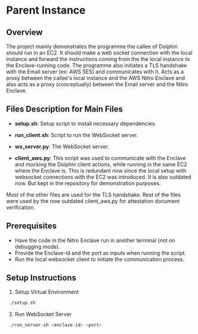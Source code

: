 # Parent Instance

## Overview

The project mainly demonstrates the programme the callee of Dolphin should run in an EC2. It should make a web socket connection with the local instance and forward the instructions coming from the the local instance to the Enclave-running code. The programme also initiates a TLS handshake with the Email server (ex: AWS SES) and communicates with it. Acts as a proxy between the callee's local instance and the AWS Nitro Enclave and also acts as a proxy (conceptually) between the Email server and the Nitro Enclave.

## Files Description for Main Files

- **setup.sh**: Setup script to install necessary dependencies.
- **run_client.sh**: Script to run the WebSocket server.
- **ws_server.py**: The WebSocket server.

- **client_aws.py**: This script was used to communicate with the Enclave and mocking the Dolphin client actions, while running in the same EC2 where the Enclave is. This is redundant now since the local setup with websocket connections with the EC2 was introduced. It is also outdated now. But kept in the repository for demonstration purposes.

Most of the other files are used for the TLS handshake. Rest of the files were used by the now outdated client_aws.py for attestation document verification.

## Prerequisites 

- Have the code in the Nitro Enclave run in another terminal (not on debugging mode).
- Provide the Enclave-id and the port as inputs when running the script.
- Run the local websocket client to initiate the communication process.

## Setup Instructions

1. Setup Virtual Environment

```sh
 ./setup.sh
```

2. Run WebSocket Server

```sh
 ./run_server.sh <enclave-id> <port>
```
